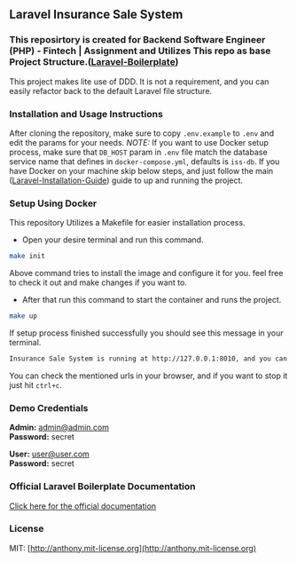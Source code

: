 ## Laravel Insurance Sale System

### This reposirtory is created for Backend Software Engineer (PHP) - Fintech | Assignment and Utilizes This repo as base Project Structure.([Laravel-Boilerplate](https://github.com/rappasoft/laravel-boilerplate))

This project makes lite use of DDD. It is not a requirement, and you can easily refactor back to the default Laravel file structure.

### Installation and Usage Instructions

After cloning the repository, make sure to copy `.env.example` to `.env` and edit the params for your needs.
_NOTE:_ If you want to use Docker setup process, make sure that `DB_HOST` param in `.env` file match the database service name that defines in `docker-compose.yml`, defaults is `iss-db`.
If you have Docker on your machine skip below steps, and just follow the main ([Laravel-Installation-Guide](https://laravel.com/docs/8.x/installation)) guide to up and running the project.

### Setup Using Docker

This repository Utilizes a Makefile for easier installation process.

-   Open your desire terminal and run this command.

```bash
make init
```

Above command tries to install the image and configure it for you. feel free to check it out and make changes if you want to.

-   After that run this command to start the container and runs the project.

```bash
make up
```

If setup process finished successfully you should see this message in your terminal.

```bash
Insurance Sale System is running at http://127.0.0.1:8010, and you can check the api documentations at http://127.0.0.1:8010/api/documentation
```

You can check the mentioned urls in your browser, and if you want to stop it just hit `ctrl+c`.

### Demo Credentials

**Admin:** admin@admin.com  
**Password:** secret

**User:** user@user.com  
**Password:** secret

### Official Laravel Boilerplate Documentation

[Click here for the official documentation](http://laravel-boilerplate.com)

### License

MIT: [http://anthony.mit-license.org](http://anthony.mit-license.org)
